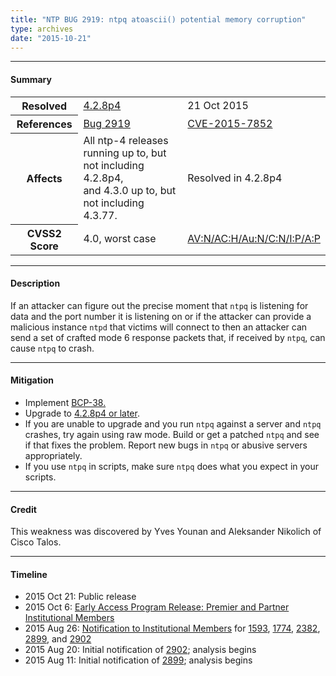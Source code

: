 ```yaml
---
title: "NTP BUG 2919: ntpq atoascii() potential memory corruption"
type: archives
date: "2015-10-21"
---
```


* * *

#### Summary

<table>
  <tbody>
	<tr>
		<th><b>Resolved</b></th>
		<td><a href="/support/securitynotice/4_2_8p4-release-announcement/">4.2.8p4</a></td>
		<td>21 Oct 2015</td>
	</tr>
	<tr>
		<th><b>References</b></th>
		<td><a href="https://bugs.ntp.org/show_bug.cgi?id=2919">Bug 2919</a></td>
		<td><a href="https://nvd.nist.gov/vuln/detail/CVE-2015-7852">CVE-2015-7852</a></td>
	</tr>
	<tr>
		<th><b>Affects</b></th>
		<td>All ntp-4 releases running up to, but not including 4.2.8p4,<br> and 4.3.0 up to, but not including 4.3.77.</td>
		<td>Resolved in 4.2.8p4</td>
	</tr>
	<tr>
		<th><b>CVSS2 Score</b></th>
		<td>4.0, worst case</td>
		<td><a href="https://nvd.nist.gov/vuln-metrics/cvss/v2-calculator?calculator&version=2&vector=(AV:N/AC:H/Au:N/C:N/I:P/A:P)">AV:N/AC:H/Au:N/C:N/I:P/A:P</a></td>
	</tr>	
  </tbody>	
</table>

* * *
    
#### Description 

If an attacker can figure out the precise moment that `ntpq` is listening for data and the port number it is listening on or if the attacker can provide a malicious instance `ntpd` that victims will connect to then an attacker can send a set of crafted mode 6 response packets that, if received by `ntpq`, can cause `ntpq` to crash.

* * *
    
#### Mitigation

* Implement [BCP-38.](http://www.bcp38.info/index.php/Main_Page)
* Upgrade to [4.2.8p4 or later](/downloads/).
* If you are unable to upgrade and you run `ntpq` against a server and `ntpq` crashes, try again using raw mode. Build or get a patched `ntpq` and see if that fixes the problem. Report new bugs in `ntpq` or abusive servers appropriately.
* If you use `ntpq` in scripts, make sure `ntpq` does what you expect in your scripts. 

* * *

#### Credit

This weakness was discovered by Yves Younan and Aleksander Nikolich of Cisco Talos.

* * *

#### Timeline

* 2015 Oct 21: Public release
* 2015 Oct 6: [Early Access Program Release: Premier and Partner Institutional Members](https://www.nwtime.org/membership/benefits/)
* 2015 Aug 26: [Notification to Institutional Members](https://www.nwtime.org/membership/benefits/) for [1593](https://bugs.ntp.org/show_bug.cgi?id=1593), [1774](https://bugs.ntp.org/show_bug.cgi?id=1774), [2382](https://bugs.ntp.org/show_bug.cgi?id=2382), [2899](/support/securitynotice/ntpbug2899/), and [2902](/support/securitynotice/ntpbug2902/)
* 2015 Aug 20: Initial notification of [2902](/support/securitynotice/ntpbug2902/); analysis begins
* 2015 Aug 11: Initial notification of [2899](/support/securitynotice/ntpbug2899/); analysis begins
